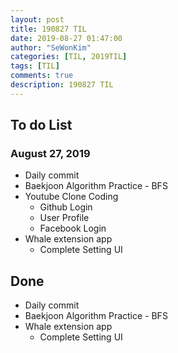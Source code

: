 ```yaml
---
layout: post
title: 190827 TIL
date: 2019-08-27 01:47:00
author: "SeWonKim"
categories: [TIL, 2019TIL]
tags: [TIL]
comments: true
description: 190827 TIL
---
```


## To do List

### August 27, 2019

- Daily commit
- Baekjoon Algorithm Practice - BFS
- Youtube Clone Coding
  - Github Login
  - User Profile
  - Facebook Login
- Whale extension app
  - Complete Setting UI

## Done

- Daily commit
- Baekjoon Algorithm Practice - BFS
- Whale extension app
  - Complete Setting UI
